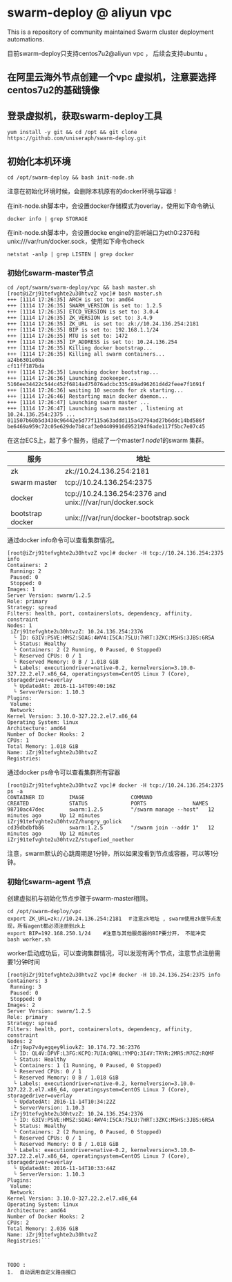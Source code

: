# swarm-deploy @ aliyun vpc

This is a repository of community maintained Swarm cluster deployment
automations.

目前swarm-deploy只支持centos7u2@aliyun vpc ， 后续会支持ubuntu 。


## 在阿里云海外节点创建一个vpc 虚拟机，注意要选择 centos7u2的基础镜像

## 登录虚拟机，获取swarm-deploy工具

```
yum install -y git && cd /opt && git clone https://github.com/uniseraph/swarm-deploy.git 
```

##  初始化本机环境

```
cd /opt/swarm-deploy && bash init-node.sh
```

注意在初始化环境时候，会删除本机原有的docker环境与容器！

在init-node.sh脚本中，会设置docker存储模式为overlay，使用如下命令确认

```
docker info | grep STORAGE
```

在init-node.sh脚本中，会设置docke engine的监听端口为eth0:2376和unix:///var/run/docker.sock，使用如下命令check

```
netstat -anlp | grep LISTEN | grep docker
```


### 初始化swarm-master节点

```
cd /opt/swarm/swarm-deploy/vpc && bash master.sh
[root@iZrj91tefvghte2u30htvzZ vpc]# bash master.sh
+++ [1114 17:26:35] ARCH is set to: amd64
+++ [1114 17:26:35] SWARM_VERSION is set to: 1.2.5
+++ [1114 17:26:35] ETCD_VERSION is set to: 3.0.4
+++ [1114 17:26:35] ZK_VERSION is set to: 3.4.9
+++ [1114 17:26:35] ZK_URL  is set to: zk://10.24.136.254:2181
+++ [1114 17:26:35] BIP is set to: 192.168.1.1/24
+++ [1114 17:26:35] MTU is set to: 1472
+++ [1114 17:26:35] IP_ADDRESS is set to: 10.24.136.254
+++ [1114 17:26:35] Killing docker bootstrap...
+++ [1114 17:26:35] Killing all swarm containers...
a24b6301e0ba
cf11ff187bda
+++ [1114 17:26:35] Launching docker bootstrap...
+++ [1114 17:26:36] Launching zookeeper...
5166ee34422c544c452f6814ad75076adcbc335c89ad96261d4d2feee7f1691f
+++ [1114 17:26:36] waiting 10 seconds for zk starting...
+++ [1114 17:26:46] Restarting main docker daemon...
+++ [1114 17:26:47] Launching swarm master ...
+++ [1114 17:26:47] Launching swarm master , listening at 10.24.136.254:2375 ...
011507b60b5d3430c96442e5d77f115a63addd115a42794ad27b6ddc14bd586f
be6469a959c72c05e629de7b8caf3e04409916d952194f6ade117f5bc7e07c45
```

在这台ECS上，起了多个服务，组成了一个master*1 node*1的swarm 集群。

服务| 地址|
----|-----|
zk | zk://10.24.136.254:2181 |
swarm master | tcp://10.24.136.254:2375|
docker  | tcp://10.24.136.254:2376 and unix:///var/run/docker.sock|
bootstrap docker | unix:///var/run/docker-bootstrap.sock|

通过docker info命令可以查看集群情况。
```
[root@iZrj91tefvghte2u30htvzZ vpc]# docker -H tcp://10.24.136.254:2375 info
Containers: 2
 Running: 2
 Paused: 0
 Stopped: 0
Images: 1
Server Version: swarm/1.2.5
Role: primary
Strategy: spread
Filters: health, port, containerslots, dependency, affinity, constraint
Nodes: 1
 iZrj91tefvghte2u30htvzZ: 10.24.136.254:2376
  └ ID: 63IV:PSVE:HMSZ:SOAG:4WV4:I5CA:75LU:7HRT:3ZKC:M5HS:3JBS:6R5A
  └ Status: Healthy
  └ Containers: 2 (2 Running, 0 Paused, 0 Stopped)
  └ Reserved CPUs: 0 / 1
  └ Reserved Memory: 0 B / 1.018 GiB
  └ Labels: executiondriver=native-0.2, kernelversion=3.10.0-327.22.2.el7.x86_64, operatingsystem=CentOS Linux 7 (Core), storagedriver=overlay
  └ UpdatedAt: 2016-11-14T09:40:16Z
  └ ServerVersion: 1.10.3
Plugins:
 Volume:
 Network:
Kernel Version: 3.10.0-327.22.2.el7.x86_64
Operating System: linux
Architecture: amd64
Number of Docker Hooks: 2
CPUs: 1
Total Memory: 1.018 GiB
Name: iZrj91tefvghte2u30htvzZ
Registries:
```


通过docker ps命令可以查看集群所有容器
```
[root@iZrj91tefvghte2u30htvzZ vpc]# docker -H tcp://10.24.136.254:2375 ps -a
CONTAINER ID        IMAGE               COMMAND                  CREATED             STATUS              PORTS               NAMES
98710ac47dec        swarm:1.2.5         "/swarm manage --host"   12 minutes ago      Up 12 minutes                           iZrj91tefvghte2u30htvzZ/hungry_golick
cd39dbdbfb86        swarm:1.2.5         "/swarm join --addr 1"   12 minutes ago      Up 12 minutes                           iZrj91tefvghte2u30htvzZ/stupefied_noether
```

注意，swarm默认的心跳周期是1分钟，所以如果没看到节点或容器，可以等1分钟。


### 初始化swarm-agent 节点

创建虚拟机与初始化节点步骤于swarm-master相同。

```
cd /opt/swarm-deploy/vpc 
export ZK_URL=zk://10.24.136.254:2181  ＃注意zk地址 , swarm使用zk做节点发现，所有agent都必须注册到zk上
export BIP=192.168.250.1/24    #注意与其他服务器的BIP要分开， 不能冲突
bash worker.sh
```

worker启动成功后，可以查询集群情况，可以发现有两个节点，注意节点注册需要1分钟时间
```
[root@iZrj91tefvghte2u30htvzZ vpc]# docker -H 10.24.136.254:2375 info
Containers: 3
 Running: 3
 Paused: 0
 Stopped: 0
Images: 2
Server Version: swarm/1.2.5
Role: primary
Strategy: spread
Filters: health, port, containerslots, dependency, affinity, constraint
Nodes: 2
 iZrj9ap7v4yegqey9liovkZ: 10.174.72.36:2376
  └ ID: QL4V:DPVF:L3FG:KCPQ:7UIA:QRKL:YMPQ:3I4V:TRYR:2MR5:M7GZ:RQMF
  └ Status: Healthy
  └ Containers: 1 (1 Running, 0 Paused, 0 Stopped)
  └ Reserved CPUs: 0 / 1
  └ Reserved Memory: 0 B / 1.018 GiB
  └ Labels: executiondriver=native-0.2, kernelversion=3.10.0-327.22.2.el7.x86_64, operatingsystem=CentOS Linux 7 (Core), storagedriver=overlay
  └ UpdatedAt: 2016-11-14T10:34:22Z
  └ ServerVersion: 1.10.3
 iZrj91tefvghte2u30htvzZ: 10.24.136.254:2376
  └ ID: 63IV:PSVE:HMSZ:SOAG:4WV4:I5CA:75LU:7HRT:3ZKC:M5HS:3JBS:6R5A
  └ Status: Healthy
  └ Containers: 2 (2 Running, 0 Paused, 0 Stopped)
  └ Reserved CPUs: 0 / 1
  └ Reserved Memory: 0 B / 1.018 GiB
  └ Labels: executiondriver=native-0.2, kernelversion=3.10.0-327.22.2.el7.x86_64, operatingsystem=CentOS Linux 7 (Core), storagedriver=overlay
  └ UpdatedAt: 2016-11-14T10:33:44Z
  └ ServerVersion: 1.10.3
Plugins:
 Volume:
 Network:
Kernel Version: 3.10.0-327.22.2.el7.x86_64
Operating System: linux
Architecture: amd64
Number of Docker Hooks: 2
CPUs: 2
Total Memory: 2.036 GiB
Name: iZrj91tefvghte2u30htvzZ
Registries:```



TODO :
1.  自动调用自定义路由接口
